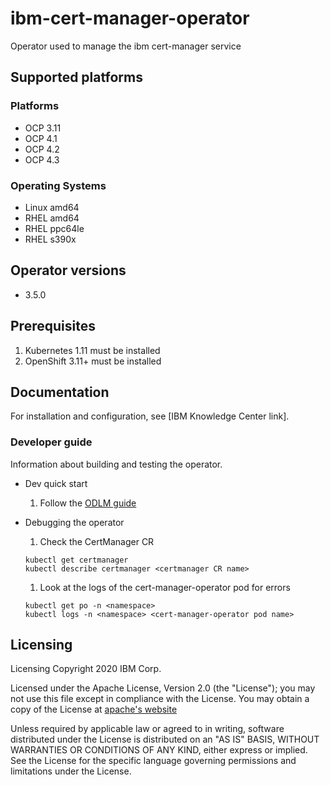 # ibm-cert-manager-operator

Operator used to manage the ibm cert-manager service

## Supported platforms

### Platforms

- OCP 3.11
- OCP 4.1
- OCP 4.2
- OCP 4.3

### Operating Systems

- Linux amd64
- RHEL amd64
- RHEL ppc64le
- RHEL s390x

## Operator versions

- 3.5.0

## Prerequisites

1. Kubernetes 1.11 must be installed
1. OpenShift 3.11+ must be installed

## Documentation

For installation and configuration, see [IBM Knowledge Center link].

### Developer guide

Information about building and testing the operator.
- Dev quick start
  1. Follow the [ODLM guide](https://github.com/IBM/operand-deployment-lifecycle-manager/blob/master/docs/install/common-service-integration.md#end-to-end-test)

- Debugging the operator
  1. Check the CertManager CR

    ````
    kubectl get certmanager
    kubectl describe certmanager <certmanager CR name>
    ````

  1. Look at the logs of the cert-manager-operator pod for errors

    ````
    kubectl get po -n <namespace>
    kubectl logs -n <namespace> <cert-manager-operator pod name>
    ````

## Licensing

Licensing
Copyright 2020 IBM Corp.

Licensed under the Apache License, Version 2.0 (the "License"); you may not use this file except in compliance with the License. You may obtain a copy of the License at [apache's website](http://www.apache.org/licenses/LICENSE-2.0)

Unless required by applicable law or agreed to in writing, software distributed under the License is distributed on an "AS IS" BASIS, WITHOUT WARRANTIES OR CONDITIONS OF ANY KIND, either express or implied. See the License for the specific language governing permissions and limitations under the License.
